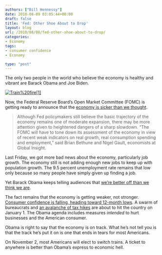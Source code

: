 ```yaml
---
authors: ["Bill Hennessy"]
date: 2010-08-09 03:05:44+00:00
draft: false
title: 'Fed: Other Shoe About to Drop'
layout: blog
url: /2010/08/08/fed-other-shoe-about-to-drop/
categories:
- Economy
tags:
- consumer confidence
- Economy

type: "post"
---
```


The only two people in the world who believe the economy is healthy and vibrant are Barack Obama and Joe Biden.

 

[![Train%20fire[1]](https://hennessysview.com/wp-content/uploads/2010/08/Train20fire1_thumb.jpg)
](https://hennessysview.com/wp-content/uploads/2010/08/Train20fire1.jpg)

 

Now, the Federal Reserve Board’s Open Market Committee (FOMC) is getting ready to announce that the [economy is sicker than we thought](https://www.ft.com/cms/s/0/dedcb986-a316-11df-8cf4-00144feabdc0.html). 

 

>   
> 
> Although Fed policymakers still believe the basic trajectory of the economy remains one of moderate expansion, there may be more attention given to heightened dangers of a sharp slowdown. “The FOMC will have to tone down its assessment of the economy in view of recent weak indicators on real growth, real consumption spending and employment,” said Brian Bethune and Nigel Gault, economists at Global Insight.
> 
> 

 

Last Friday, we got more bad news about the economy, particularly job growth. The economy still is not adding enough new jobs to keep up with population growth. The 9.5 percent unemployment rate remains that low only because so many people have simply given up finding a job.

 

Yet Barack Obama keeps telling audiences that [we’re better off than we think we are](https://www.nydailynews.com/news/politics/2010/08/06/2010-08-06_president_obama_economic_recovery_on_right_track_despite_gloomy_unemployment_num.html). 

 

The fact remains that the economy is getting weaker, not stronger. [Consumer confidence is falling, heading toward 12-month lows](https://hotair.com/archives/2010/08/08/rasmussen-consumer-confidence-hits-year-long-low/). A swarm of bureaucrats and [an avalanche of tax hikes](https://online.wsj.com/article/NA_WSJ_PUB:SB10001424052748703977004575393483572603148.html) are about to hit the country on January 1. The Obama agenda includes measures _intended_ to hurt businesses and the American consumer. 

 

Obama is right to say that the economy is on track. What he’s not tell you is that the track he’s put it on is one that ends in tears for most Americans. 

 

On November 2, most Americans will elect to switch trains. A ticket to anywhere is better than Obama’s express to economic hell. 
